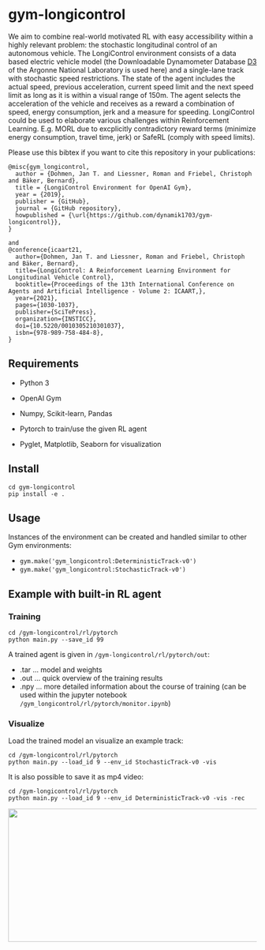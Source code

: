 # gym-longicontrol
We aim to combine real-world motivated RL with easy accessibility within a highly relevant problem: the stochastic longitudinal control of an autonomous vehicle.
The LongiControl environment consists of a data based electric vehicle model (the Downloadable Dynamometer Database [D3](https://www.anl.gov/es/downloadable-dynamometer-database) of the Argonne National Laboratory is used here) and a single-lane track with stochastic speed restrictions. The state of the agent includes the actual speed, previous acceleration, current speed limit and the next speed limit as long as it is within a visual range of 150m. The agent selects the acceleration of the vehicle and receives as a reward a combination of speed, energy consumption, jerk and a measure for speeding. 
LongiControl could be used to elaborate various challenges within Reinforcement Learning. E.g. MORL due to excplicitly contradictory reward terms (minimize energy consumption, travel time, jerk) or SafeRL (comply with speed limits).


Please use this bibtex if you want to cite this repository in your publications:

```
@misc{gym_longicontrol,
  author = {Dohmen, Jan T. and Liessner, Roman and Friebel, Christoph and Bäker, Bernard},
  title = {LongiControl Environment for OpenAI Gym},
  year = {2019},
  publisher = {GitHub},
  journal = {GitHub repository},
  howpublished = {\url{https://github.com/dynamik1703/gym-longicontrol}},
}

and
@conference{icaart21,
  author={Dohmen, Jan T. and Liessner, Roman and Friebel, Christoph and Bäker, Bernard},
  title={LongiControl: A Reinforcement Learning Environment for Longitudinal Vehicle Control},
  booktitle={Proceedings of the 13th International Conference on Agents and Artificial Intelligence - Volume 2: ICAART,},
  year={2021},
  pages={1030-1037},
  publisher={SciTePress},
  organization={INSTICC},
  doi={10.5220/0010305210301037},
  isbn={978-989-758-484-8},
}

```


## Requirements
- Python 3
- OpenAI Gym
- Numpy, Scikit-learn, Pandas

- Pytorch to train/use the given RL agent
- Pyglet, Matplotlib, Seaborn for visualization


## Install
```
cd gym-longicontrol
pip install -e .
```


## Usage
Instances of the environment can be created and handled similar to other Gym environments:
- `gym.make('gym_longicontrol:DeterministicTrack-v0')`
- `gym.make('gym_longicontrol:StochasticTrack-v0')`


## Example with built-in RL agent

### Training
```
cd /gym-longicontrol/rl/pytorch
python main.py --save_id 99
```

A trained agent is given in `/gym-longicontrol/rl/pytorch/out`:
- .tar ... model and weights
- .out ... quick overview of the training results
- .npy ... more detailed information about the course of training (can be used within the jupyter notebook `/gym_longicontrol/rl/pytorch/monitor.ipynb`)


### Visualize
Load the trained model an visualize an example track:
```
cd /gym-longicontrol/rl/pytorch
python main.py --load_id 9 --env_id StochasticTrack-v0 -vis
```

It is also possible to save it as mp4 video:
```
cd /gym-longicontrol/rl/pytorch
python main.py --load_id 9 --env_id DeterministicTrack-v0 -vis -rec
```

<p align="center">
<img src="/img/trained_agent.gif" width=600 height=270>
</p>


